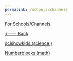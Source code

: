 ```yaml
---
permalink: /schools/channels
---
```

For Schools/Channels

[<--- Back](https://rayfb-13.github.io/schools)

[scishowkids (science )](https://www.youtube.com/user/scishowkids)

[Numberblocks (math)](https://www.youtube.com/channel/UCPlwvN0w4qFSP1FllALB92w)


